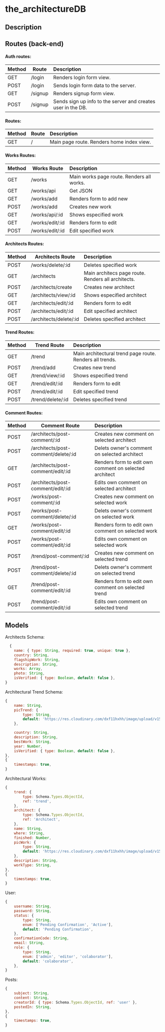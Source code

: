 # the_architectureDB

## Description

## Routes (back-end)

#### Auth routes:

| **Method** | **Route** | **Description**                                              |
| ---------- | --------- | :----------------------------------------------------------- |
| GET        | /login    | Renders login form view.                                     |
| POST       | /login    | Sends login form data to the server.                         |
| GET        | /signup   | Renders signup form view.                                    |
| POST       | /signup   | Sends sign up info to the server and creates user in the DB. |

#### Routes:

| **Method** | **Route** | **Description**                           |
| ---------- | --------- | :---------------------------------------- |
| GET        | /         | Main page route. Renders home index view. |

#### Works Routes:

| **Method** | **Works Route** | **Description**                           |
| ---------- | --------------- | :---------------------------------------- |
| GET        | /works          | Main works page route. Renders all works. |
| GET        | /works/api      | Get JSON                                  |
| GET        | /works/add      | Renders form to add new                   |
| POST       | /works/add      | Creates new work                          |
| GET        | /works/api/:id  | Shows especified work                     |
| GET        | /works/edit/:id | Renders form to edit                      |
| POST       | /works/edit/:id | Edit specified work                       |

#### Architects Routes:

| **Method** | **Architects Route**   | **Description**                                    |
| ---------- | ---------------------- | :------------------------------------------------- |
| POST       | /works/delete/:id      | Deletes specified work                             |
| GET        | /architects            | Main architecs page route. Renders all architects. |
| POST       | /architects/create     | Creates new architect                              |
| GET        | /architects/view/:id   | Shows especified architect                         |
| GET        | /architects/edit/:id   | Renders form to edit                               |
| POST       | /architects/edit/:id   | Edit specified architect                           |
| POST       | /architects/delete/:id | Deletes specified architect                        |

#### Trend Routes:

| **Method** | **Trend Route**   | **Description**                                          |
| ---------- | ----------------- | :------------------------------------------------------- |
| GET        | /trend            | Main architectural trend page route. Renders all trends. |
| POST       | /trend/add        | Creates new trend                                        |
| GET        | /trend/view/:id   | Shows especified trend                                   |
| GET        | /trend/edit/:id   | Renders form to edit                                     |
| POST       | /trend/edit/:id   | Edit specified trend                                     |
| POST       | /trend/delete/:id | Deletes specified trend                                  |

#### Comment Routes:

| **Method** | **Comment Route**                   | **Description**                                        |
| ---------- | ----------------------------------- | :----------------------------------------------------- |
| POST       | /architects/post-comment/:id        | Creates new comment on selected architect              |
| POST       | /architects/post-comment/delete/:id | Delets owner's comment on selected architect           |
| GET        | /architects/post-comment/edit/:id   | Renders form to edit own comment on selected architect |
| POST       | /architects/post-comment/edit/:id   | Edits own comment on selected architect                |
| POST       | /works/post-comment/:id             | Creates new comment on selected work                   |
| POST       | /works/post-comment/delete/:id      | Delets owner's comment on selected work                |
| GET        | /works/post-comment/edit/:id        | Renders form to edit own comment on selected work      |
| POST       | /works/post-comment/edit/:id        | Edits own comment on selected work                     |
| POST       | /trend/post-comment/:id             | Creates new comment on selected trend                  |
| POST       | /trend/post-comment/delete/:id      | Delets owner's comment on selected trend               |
| GET        | /trend/post-comment/edit/:id        | Renders form to edit own comment on selected trend     |
| POST       | /trend/post-comment/edit/:id        | Edits own comment on selected trend                    |

## Models

Architects Schema:

```javascript
  {
	name: { type: String, required: true, unique: true },
	country: String,
	flagshipWork: String,
	description: String,
	works: Array,
	photo: String,
	isVerified: { type: Boolean, default: false },
}

```

Architectural Trend Schema:

```javascript
{
	name: String,
	picTrend: {
		type: String,
		default: 'https://res.cloudinary.com/dxf11hxhh/image/upload/v1587913924/theArchitectureDB/default_dh4el6.jpg',
	},

	country: String,
	description: String,
	bestWork: String,
	year: Number,
	isVerified: { type: Boolean, default: false },
},
{
	timestamps: true,
}

```

Architectural Works:

```javascript
{
	trend: {
		type: Schema.Types.ObjectId,
		ref: 'trend',
	},
	architect: {
		type: Schema.Types.ObjectId,
		ref: 'Architect',
	},
	name: String,
	where: String,
	finished: Number,
	picWork: {
		type: String,
		default: 'https://res.cloudinary.com/dxf11hxhh/image/upload/v1587913924/theArchitectureDB/default_dh4el6.jpg',
	},
	description: String,
	workType: String,
},
{
	timestamps: true,
}

```

User:

```javascript
{
	username: String,
	password: String,
	status: {
		type: String,
		enum: ['Pending Confirmation', 'Active'],
		default: 'Pending Confirmation',
	},
	confirmationCode: String,
	email: String,
	role: {
		type: String,
		enum: ['admin', 'editor', 'colaborator'],
		default: 'colaborator',
	},
}
```

Posts:

```javascript
{
	subject: String,
	content: String,
	creatorId: { type: Schema.Types.ObjectId, ref: 'user' },
	postedIn: String,
},
{
	timestamps: true,
}
```

